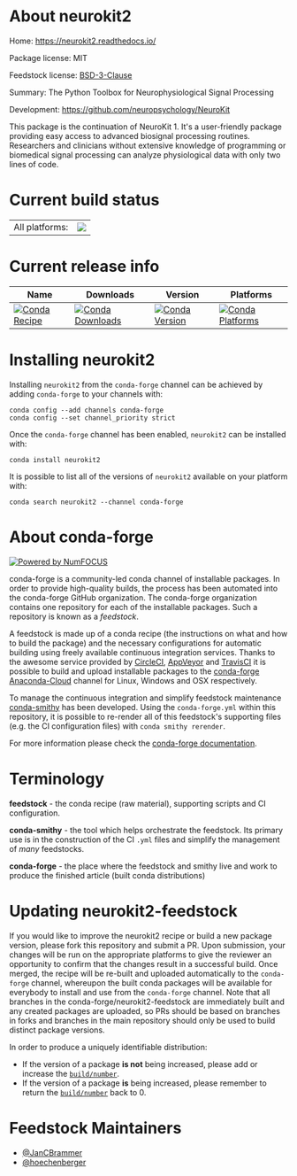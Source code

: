 About neurokit2
===============

Home: https://neurokit2.readthedocs.io/

Package license: MIT

Feedstock license: [BSD-3-Clause](https://github.com/conda-forge/neurokit2-feedstock/blob/master/LICENSE.txt)

Summary: The Python Toolbox for Neurophysiological Signal Processing

Development: https://github.com/neuropsychology/NeuroKit

This package is the continuation of NeuroKit 1. It's a user-friendly
package providing easy access to advanced biosignal processing routines.
Researchers and clinicians without extensive knowledge of programming or
biomedical signal processing can analyze physiological data with only two
lines of code.


Current build status
====================


<table><tr><td>All platforms:</td>
    <td>
      <a href="https://dev.azure.com/conda-forge/feedstock-builds/_build/latest?definitionId=11370&branchName=master">
        <img src="https://dev.azure.com/conda-forge/feedstock-builds/_apis/build/status/neurokit2-feedstock?branchName=master">
      </a>
    </td>
  </tr>
</table>

Current release info
====================

| Name | Downloads | Version | Platforms |
| --- | --- | --- | --- |
| [![Conda Recipe](https://img.shields.io/badge/recipe-neurokit2-green.svg)](https://anaconda.org/conda-forge/neurokit2) | [![Conda Downloads](https://img.shields.io/conda/dn/conda-forge/neurokit2.svg)](https://anaconda.org/conda-forge/neurokit2) | [![Conda Version](https://img.shields.io/conda/vn/conda-forge/neurokit2.svg)](https://anaconda.org/conda-forge/neurokit2) | [![Conda Platforms](https://img.shields.io/conda/pn/conda-forge/neurokit2.svg)](https://anaconda.org/conda-forge/neurokit2) |

Installing neurokit2
====================

Installing `neurokit2` from the `conda-forge` channel can be achieved by adding `conda-forge` to your channels with:

```
conda config --add channels conda-forge
conda config --set channel_priority strict
```

Once the `conda-forge` channel has been enabled, `neurokit2` can be installed with:

```
conda install neurokit2
```

It is possible to list all of the versions of `neurokit2` available on your platform with:

```
conda search neurokit2 --channel conda-forge
```


About conda-forge
=================

[![Powered by
NumFOCUS](https://img.shields.io/badge/powered%20by-NumFOCUS-orange.svg?style=flat&colorA=E1523D&colorB=007D8A)](https://numfocus.org)

conda-forge is a community-led conda channel of installable packages.
In order to provide high-quality builds, the process has been automated into the
conda-forge GitHub organization. The conda-forge organization contains one repository
for each of the installable packages. Such a repository is known as a *feedstock*.

A feedstock is made up of a conda recipe (the instructions on what and how to build
the package) and the necessary configurations for automatic building using freely
available continuous integration services. Thanks to the awesome service provided by
[CircleCI](https://circleci.com/), [AppVeyor](https://www.appveyor.com/)
and [TravisCI](https://travis-ci.com/) it is possible to build and upload installable
packages to the [conda-forge](https://anaconda.org/conda-forge)
[Anaconda-Cloud](https://anaconda.org/) channel for Linux, Windows and OSX respectively.

To manage the continuous integration and simplify feedstock maintenance
[conda-smithy](https://github.com/conda-forge/conda-smithy) has been developed.
Using the ``conda-forge.yml`` within this repository, it is possible to re-render all of
this feedstock's supporting files (e.g. the CI configuration files) with ``conda smithy rerender``.

For more information please check the [conda-forge documentation](https://conda-forge.org/docs/).

Terminology
===========

**feedstock** - the conda recipe (raw material), supporting scripts and CI configuration.

**conda-smithy** - the tool which helps orchestrate the feedstock.
                   Its primary use is in the construction of the CI ``.yml`` files
                   and simplify the management of *many* feedstocks.

**conda-forge** - the place where the feedstock and smithy live and work to
                  produce the finished article (built conda distributions)


Updating neurokit2-feedstock
============================

If you would like to improve the neurokit2 recipe or build a new
package version, please fork this repository and submit a PR. Upon submission,
your changes will be run on the appropriate platforms to give the reviewer an
opportunity to confirm that the changes result in a successful build. Once
merged, the recipe will be re-built and uploaded automatically to the
`conda-forge` channel, whereupon the built conda packages will be available for
everybody to install and use from the `conda-forge` channel.
Note that all branches in the conda-forge/neurokit2-feedstock are
immediately built and any created packages are uploaded, so PRs should be based
on branches in forks and branches in the main repository should only be used to
build distinct package versions.

In order to produce a uniquely identifiable distribution:
 * If the version of a package **is not** being increased, please add or increase
   the [``build/number``](https://docs.conda.io/projects/conda-build/en/latest/resources/define-metadata.html#build-number-and-string).
 * If the version of a package **is** being increased, please remember to return
   the [``build/number``](https://docs.conda.io/projects/conda-build/en/latest/resources/define-metadata.html#build-number-and-string)
   back to 0.

Feedstock Maintainers
=====================

* [@JanCBrammer](https://github.com/JanCBrammer/)
* [@hoechenberger](https://github.com/hoechenberger/)

